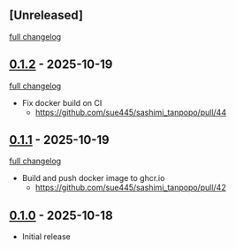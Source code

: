 ## [Unreleased]
[full changelog](http://github.com/sue445/sashimi_tanpopo/compare/v0.1.2...main)

## [0.1.2](https://github.com/sue445/sashimi_tanpopo/releases/tag/v0.1.2) - 2025-10-19
[full changelog](http://github.com/sue445/sashimi_tanpopo/compare/v0.1.1...v0.1.2)

* Fix docker build on CI
  * https://github.com/sue445/sashimi_tanpopo/pull/44

## [0.1.1](https://github.com/sue445/sashimi_tanpopo/releases/tag/v0.1.1) - 2025-10-19
[full changelog](http://github.com/sue445/sashimi_tanpopo/compare/v0.1.0...v0.1.1)

* Build and push docker image to ghcr.io
  * https://github.com/sue445/sashimi_tanpopo/pull/42

## [0.1.0](https://github.com/sue445/sashimi_tanpopo/releases/tag/v0.1.0) - 2025-10-18

* Initial release
